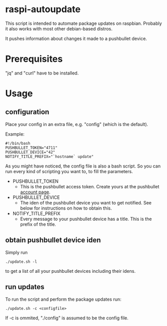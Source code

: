 # raspi-autoupdate #
This script is intended to automate package updates on raspbian. Probably it also works with most other debian-based distros.

It pushes information about changes it made to a pushbullet device.

# Prerequisites #
"jq" and "curl" have to be installed.

# Usage #
## configuration ##
Place your config in an extra file, e.g. "config" (which is the default).

Example:

    #!/bin/bash
    PUSHBULLET_TOKEN="4711"
    PUSHBULLET_DEVICE="42"
    NOTIFY_TITLE_PREFIX="`hostname` update"

As you might have noticed, the config file is also a bash script. So you can run every kind of scripting you want to, to fill the parameters.

- PUSHBULLET\_TOKEN
  - This is the pushbullet access token. Create yours at the pushbullet [account page](https://www.pushbullet.com/#settings/account).
- PUSHBULLET\_DEVICE
  - The iden of the pushbullet device you want to get notified. See below for instructions on how to obtain this. 
- NOTIFY\_TITLE\_PREFIX
  - Every message to your pushbullet device has a title. This is the prefix of the title.

## obtain pushbullet device iden ##
Simply run

    ./update.sh -l

to get a list of all your pushbullet devices including their idens.


## run updates ##
To run the script and perform the package updates run:

    ./update.sh -c <configfile>

If -c is ommited, "./config" is assumed to be the config file.

